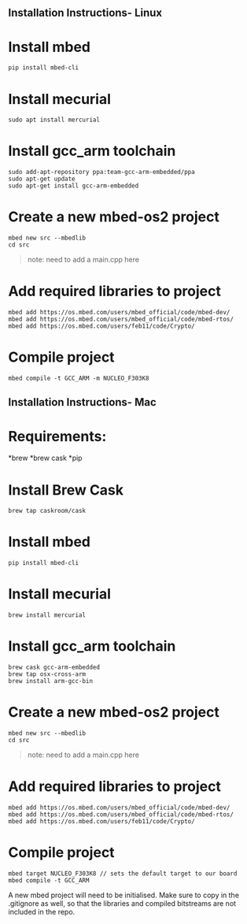 ## Installation Instructions- Linux
# Install mbed
```
pip install mbed-cli
```
# Install mecurial
```
sudo apt install mercurial
```

# Install gcc_arm toolchain
```
sudo add-apt-repository ppa:team-gcc-arm-embedded/ppa
sudo apt-get update
sudo apt-get install gcc-arm-embedded
```
# Create a new mbed-os2 project 
```
mbed new src --mbedlib
cd src
```
> note: need to add a main.cpp here

# Add required libraries to project
```
mbed add https://os.mbed.com/users/mbed_official/code/mbed-dev/
mbed add https://os.mbed.com/users/mbed_official/code/mbed-rtos/
mbed add https://os.mbed.com/users/feb11/code/Crypto/
```

# Compile project
```
mbed compile -t GCC_ARM -m NUCLEO_F303K8
```

## Installation Instructions- Mac

# Requirements:
  *brew
  *brew cask
  *pip

# Install Brew Cask
```
brew tap caskroom/cask
```

# Install mbed
```
pip install mbed-cli
```
# Install mecurial
```
brew install mercurial
```

# Install gcc_arm toolchain
```
brew cask gcc-arm-embedded
brew tap osx-cross-arm
brew install arm-gcc-bin
```
# Create a new mbed-os2 project 
```
mbed new src --mbedlib
cd src
```
> note: need to add a main.cpp here

# Add required libraries to project
```
mbed add https://os.mbed.com/users/mbed_official/code/mbed-dev/
mbed add https://os.mbed.com/users/mbed_official/code/mbed-rtos/
mbed add https://os.mbed.com/users/feb11/code/Crypto/
```

# Compile project
```
mbed target NUCLEO_F303K8 // sets the default target to our board
mbed compile -t GCC_ARM
```


A new mbed project will need to be initialised. Make sure to copy in the .gitignore as well, so that the libraries and compiled bitstreams are not included in the repo.
